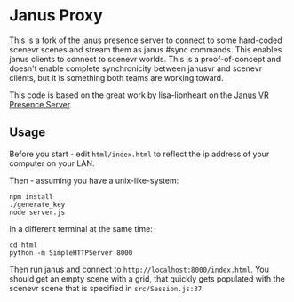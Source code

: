 Janus Proxy
========================

This is a fork of the janus presence server to connect to some hard-coded scenevr scenes and stream them as janus #sync commands. This enables janus clients to connect to scenevr worlds. This is a proof-of-concept and doesn't enable complete synchronicity between janusvr and scenevr clients, but it is something both teams are working toward.

This code is based on the great work  by lisa-lionheart on the [Janus VR Presence Server](https://github.com/lisa-lionheart/janus-server).

## Usage

Before you start - edit `html/index.html` to reflect the ip address of your computer on your LAN.

Then - assuming you have a unix-like-system:

```
npm install
./generate_key
node server.js
```

In a different terminal at the same time:

```
cd html
python -m SimpleHTTPServer 8000
````

Then run janus and connect to `http://localhost:8000/index.html`. You should get an empty scene with a grid, that quickly gets populated with the scenevr scene that is specified in `src/Session.js:37`.